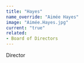 ```yaml
---
title: "Hayes"
name_override: "Aimée Hayes"
image: "Aimée.Hayes.jpg"
current: "true"
related:
- Board of Directors
---
```


Director

